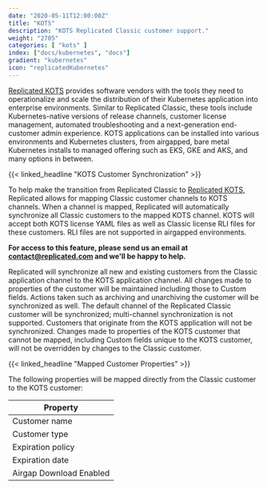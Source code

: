 ```yaml
---
date: "2020-05-11T12:00:00Z"
title: "KOTS"
description: "KOTS Replicated Classic customer support."
weight: "2705"
categories: [ "kots" ]
index: ["docs/kubernetes", "docs"]
gradient: "kubernetes"
icon: "replicatedKubernetes"
---
```


[Replicated KOTS](https://kots.io/vendor/packaging/packaging-an-app/) provides software vendors with the tools they need to operationalize and scale the distribution of their Kubernetes application into enterprise environments. Similar to Replicated Classic, these tools include Kubernetes-native versions of release channels, customer license management, automated troubleshooting and a next-generation end-customer admin experience. KOTS applications can be installed into various environments and Kubernetes clusters, from airgapped, bare metal Kubernetes installs to managed offering such as EKS, GKE and AKS, and many options in between.

{{< linked_headline "KOTS Customer Synchronization" >}}

To help make the transition from Replicated Classic to [Replicated KOTS](https://kots.io/vendor/packaging/packaging-an-app/), Replicated allows for mapping Classic customer channels to KOTS channels. When a channel is mapped, Replicated will automatically synchronize all Classic customers to the mapped KOTS channel. KOTS will accept both KOTS license YAML files as well as Classic license RLI files for these customers. RLI files are not supported in airgapped environments.

**For access to this feature, please send us an email at [contact@replicated.com](mailto:contact@replicated.com) and we'll be happy to help.**

Replicated will synchronize all new and existing customers from the Classic application channel to the KOTS application channel. All changes made to properties of the customer will be maintained including those to Custom fields. Actions taken such as archiving and unarchiving the customer will be synchronized as well. The default channel of the Replicated Classic customer will be synchronized; multi-channel synchronization is not supported. Customers that originate from the KOTS application will not be synchronized. Changes made to properties of the KOTS customer that cannot be mapped, including Custom fields unique to the KOTS customer, will not be overridden by changes to the Classic customer.

{{< linked_headline "Mapped Customer Properties" >}}

The following properties will be mapped directly from the Classic customer to the KOTS customer:

| Property |
|----------|
| Customer name |
| Customer type |
| Expiration policy |
| Expiration date |
| Airgap Download Enabled |
